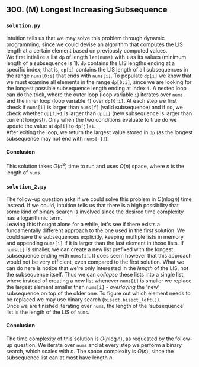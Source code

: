 ## 300. (M) Longest Increasing Subsequence

### `solution.py`
Intuition tells us that we may solve this problem through dynamic programming, since we could devise an algorithm that computes the LIS length at a certain element based on previously computed values.  
We first intialize a list `dp` of length `len(nums)` with `1` as its values (minimum length of a subsequence is 1). `dp` contains the LIS lengths ending at a specific index; that is, `dp[i]` contains the LIS length of all subsequences in the range `nums[0:i]` that ends with `nums[i]`. To populate `dp[i]` we know that we must examine all elements in the range `dp[0:i]`, since we are looking for the longest possible subsequence length ending at index `i`. A nested loop can do the trick, where the outer loop (loop variable `i`) iterates over `nums` and the inner loop (loop variable `f`) over `dp[0:i]`. At each step we first check if `nums[i]` is larger than `nums[f]` (valid subsequence) and if so, we check whether `dp[f]+1` is larger than `dp[i]` (new subsequence is larger than current longest). Only when the two conditions evaluate to true do we update the value at `dp[i]` to `dp[j]+1`.  
After exiting the loop, we return the largest value stored in `dp` (as the longest subsequence may not end with `nums[-1]`).  
  
#### Conclusion
This solution takes $O(n^2)$ time to run and uses $O(n)$ space, where $n$ is the length of `nums`.  
  

### `solution_2.py`
The follow-up question asks if we could solve this problem in $O(n\log n)$ time instead. If we could, intuition tells us that there is a high possibility that some kind of binary search is involved since the desired time complexity has a logarithmic term.  
Leaving this thought alone for a while, let's see if there exists a fundamentally different approach to the one used in the first solution. We could save the subsequences explicitly, keeping multiple lists in memory and appending `nums[i]` if it is larger than the last element in those lists. If `nums[i]` is smaller, we can create a new list prefixed with the longest subsequence ending with `nums[i]`. It does seem however that this approach would not be very efficient, even compared to the first solution. What we can do here is notice that we're only interested in the *length* of the LIS, not the subsequence itself. Thus we can *collapse* these lists into a single list, where instead of creating a new list whenever `nums[i]` is smaller we replace the largest element smaller than `nums[i]` - *overlaying* the 'new' subsequence on top of the older one. To figure out which element needs to be replaced we may use binary search (`bisect.bisect_left()`).  
Once we are finished iterating over `nums`, the length of the 'subsequence' list is the length of the LIS of `nums`.  

#### Conclusion
The time complexity of this solution is $O(n\log n)$, as requested by the follow-up question. We iterate over `nums` and at every step we perform a binary search, which scales with $n$. The space complexity is $O(n)$, since the subsequence list can at most have length $n$.  
  

